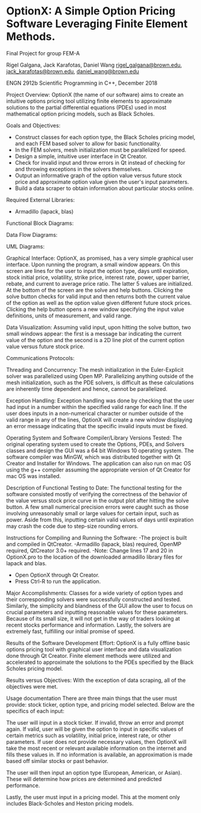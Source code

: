# OptionX: A Simple Option Pricing Software Leveraging Finite Element Methods.


Final Project for group FEM-A


Rigel Galgana, Jack Karafotas, Daniel Wang
rigel_galgana@brown.edu, jack_karafotas@brown.edu, daniel_wang@brown.edu


ENGN 2912b Scientific Programming in C++, December 2018


Project Overview:
OptionX (the name of our software) aims to create an intuitive options pricing tool utilizing finite elements to approximate solutions to the partial differential equations (PDEs) used in most mathematical option pricing models, such as Black Scholes. 


Goals and Objectives:
- Construct classes for each option type, the Black Scholes pricing model, and each FEM based solver to allow for basic functionality.
- In the FEM solvers, mesh initialization must be parallelized for speed.
- Design a simple, intuitive user interface in Qt Creator.
- Check for invalid input and throw errors in Qt instead of checking for and throwing exceptions in the solvers themselves.
- Output an informative graph of the option value versus future stock price and approximate option value given the user's input parameters.
- Build a data scraper to obtain information about particular stocks online.


Required External Libraries:
- Armadillo (lapack, blas)

Functional Block Diagrams:

Data Flow Diagrams:

UML Diagrams:

Graphical Interface:
OptionX, as promised, has a very simple graphical user interface. Upon running the program, a small window appears. On this screen are lines for the user to input the option type, days until expiration, stock initial price, volatility, strike price, interest rate, power, upper barrier, rebate, and current to average price ratio. The latter 5 values are initialized. At the bottom of the screen are the solve and help buttons. Clicking the solve button checks for valid input and then returns both the current value of the option as well as the option value given different future stock prices. Clicking the help button opens a new window specifying the input value definitions, units of measurement, and valid range.

Data Visualization:
Assuming valid input, upon hitting the solve button, two small windows appear: the first is a message bar indicating the current value of the option and the second is a 2D line plot of the current option value versus future stock price.

Communications Protocols:

Threading and Concurrency:
The mesh initialization in the Euler-Explicit solver was parallelized using Open MP. Parallelizing anything outside of the mesh initialization, such as the PDE solvers, is difficult as these calculations are inherently time dependent and hence, cannot be parallelized.

Exception Handling:
Exception handling was done by checking that the user had input in a number within the specified valid range for each line. If the user does inputs in a non-numerical character or number outside of the valid range in any of the lines, OptionX will create a new window displaying an error message indicating that the specific invalid inputs must be fixed.

Operating System and Software Compiler/Library Versions Tested:
The original operating system used to create the Options, PDEs, and Solvers classes and design the GUI was a 64 bit Windows 10 operating system. The software compiler was MinGW, which was distributed together with Qt Creator and Installer for Windows. The application can also run on mac OS using the g++ compiler assuming the appropriate version of Qt Creator for mac OS was installed.

Description of Functional Testing to Date:
The functional testing for the software consisted mostly of verifying the correctness of the behavior of the value versus stock price curve in the output plot after hitting the solve button. A few small numerical precision errors were caught such as those involving unreasonably small or large values for certain input, such as power. Aside from this, inputting certain valid values of days until expiration may crash the code due to step-size rounding errors.

Instructions for Compiling and Running the Software:
-The project is built and compiled in QtCreator.
-Armadillo (lapack, blas) required, OpenMP required, QtCreator 3.0+ required.
-Note: Change lines 17 and 20 in OptionX.pro to the location of the downloaded armadillo library files for lapack and blas.
- Open OptionX through Qt Creator.
- Press Ctrl-R to run the application.

Major Accomplishments:
Classes for a wide variety of option types and their corresponding solvers were successfully constructed and tested. Similarly, the simplicity and blandness of the GUI allow the user to focus on crucial parameters and inputting reasonable values for these parameters. Because of its small size, it will not get in the way of traders looking at recent stocks performance and information. Lastly, the solvers are extremely fast, fulfilling our initial promise of speed.

Results of the Software Development Effort:
OptionX is a fully offline basic options pricing tool with graphical user interface and data visualization done through Qt Creator. Finite element methods were utilized and accelerated to approximate the solutions to the PDEs specified by the Black Scholes pricing model.

Results versus Objectives:
With the exception of data scraping, all of the objectives were met.






Usage documentation
There are three main things that the user must provide: stock ticker, option type, and pricing model selected. Below are the specifics of each input:

The user will input in a stock ticker. If invalid, throw an error and prompt again. If valid, user will be given the option to input in specific values of certain metrics such as volatility, initial price, interest rate, or other parameters. If user does not provide necessary values, then OptionX will take the most recent or relevant available information on the internet and fills these values in. If no information is available, an approximation is made based off similar stocks or past behavior.

The user will then input an option type (European, American, or Asian). These will determine how prices are determined and predicted performance.

Lastly, the user must input in a pricing model. This at the moment only includes Black-Scholes and Heston pricing models.
